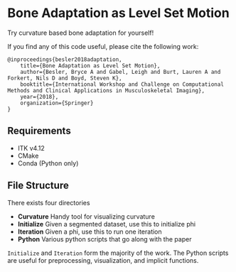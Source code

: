 # Bone Adaptation as Level Set Motion
Try curvature based bone adaptation for yourself!

If you find any of this code useful, please cite the following work:
```
@inproceedings{besler2018adaptation,
	title={Bone Adaptation as Level Set Motion},
	author={Besler, Bryce A and Gabel, Leigh and Burt, Lauren A and Forkert, Nils D and Boyd, Steven K},
 	booktitle={International Workshop and Challenge on Computational Methods and Clinical Applications in Musculoskeletal Imaging},
	year={2018},
	organization={Springer}
}
```

## Requirements
- ITK v4.12
- CMake
- Conda (Python only)

## File Structure
There exists four directories
- **Curvature** Handy tool for visualizing curvature
- **Initialize** Given a segmented dataset, use this to initialize phi
- **Iteration** Given a phi, use this to run one iteration
- **Python** Various python scripts that go along with the paper

`Initialize` and `Iteration` form the majority of the work.
The Python scripts are useful for preprocessing, visualization, and implicit functions.
